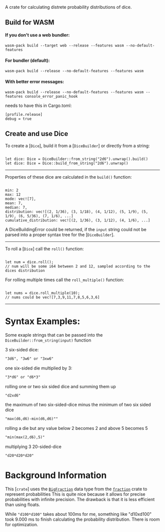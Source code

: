 A crate for calculating distrete probability distributions of dice.

## Build for WASM

#### If you don't use a web bundler:

```
wasm-pack build --target web --release --features wasm --no-default-features
```

#### For bundler (default):

```
wasm-pack build --release --no-default-features --features wasm
```

#### With better error messages:

```
wasm-pack build --release --no-default-features --features wasm --features console_error_panic_hook
```

needs to have this in Cargo.toml:

```
[profile.release]
debug = true
```

## Create and use Dice

To create a [`Dice`], build it from a [`DiceBuilder`] or directly from a string:

```

let dice: Dice = DiceBuilder::from_string("2d6").unwrap().build()
let dice: Dice = Dice::build_from_string("2d6").unwrap()

```

---

Properties of these dice are calculated in the `build()` function:

```

min: 2
max: 12
mode: vec![7],
mean: 7,
median: 7,
distribution: vec![(2, 1/36), (3, 1/18), (4, 1/12), (5, 1/9), (5, 1/9), (6, 5/36), (7, 1/6), ...]
cumulative_distribution: vec![(2, 1/36), (3, 1/12), (4, 1/6), ...]

```

A DiceBuildingError could be returned, if the `input` string could not be parsed into a proper syntax tree for the [`DiceBuilder`].

---

To roll a [`Dice`] call the `roll()` function:

```

let num = dice.roll();
// num will be some i64 between 2 and 12, sampled according to the dices distribution

```

For rolling multiple times call the `roll_multiple()` function:

```

let nums = dice.roll_multiple(10);
// nums could be vec![7,3,9,11,7,8,5,6,3,6]

```

---

# Syntax Examples:

Some exaple strings that can be passed into the `DiceBuilder::from_string(input)` function

3 six-sided dice:

```txt
"3d6", "3w6" or "3xw6"
```

one six-sided die multiplied by 3:

```txt
"3*d6" or "d6*3"
```

rolling one or two six sided dice and summing them up

```txt
"d2xd6"
```

the maximum of two six-sided-dice minus the minimum of two six sided dice

```txt
"max(d6,d6)-min(d6,d6)""
```

rolling a die but any value below 2 becomes 2 and above 5 becomes 5

```txt
"min(max(2,d6),5)"
```

multiplying 3 20-sided-dice

```txt
"d20*d20*d20"
```

# Background Information

This [`crate`] uses the [`BigFraction`](fraction::BigFraction) data type from the [`fraction`](fraction) crate to represent probabilities
This is quite nice because it allows for precise probabilities with infinite precision.
The drawback is that it is less efficient than using floats.

While `"d100*d100"` takes about 100ms for me, something like "d10xd100" took 9.000 ms to finish calculating the probability distribution.
There is room for optimization.
